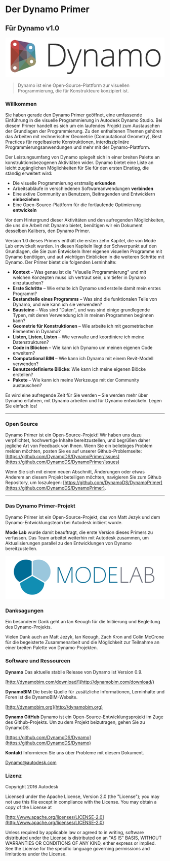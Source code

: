 

# Der Dynamo Primer

## Für Dynamo v1.0

![Dynamo-Logo](images/dynamo_logo_dark-trim.png)

> Dynamo ist eine Open-Source-Plattform zur visuellen Programmierung, die für Konstrukteure konzipiert ist.

### Willkommen

Sie haben gerade den Dynamo Primer geöffnet, eine umfassende Einführung in die visuelle Programmierung in Autodesk Dynamo Studio. Bei diesem Primer handelt es sich um ein laufendes Projekt zum Austauschen der Grundlagen der Programmierung. Zu den enthaltenen Themen gehören das Arbeiten mit rechnerischer Geometrie (Computational Geometry), Best Practices für regelbasierte Konstruktionen, interdisziplinäre Programmierungsanwendungen und mehr mit der Dynamo-Plattform.

Der Leistungsumfang von Dynamo spiegelt sich in einer breiten Palette an konstruktionsbezogenen Aktivitäten wider. Dynamo bietet eine Liste an leicht zugänglichen Möglichkeiten für Sie für den ersten Einstieg, die ständig erweitert wird:

* Die visuelle Programmierung erstmalig **erkunden**
* Arbeitsabläufe in verschiedenen Softwareanwendungen **verbinden**
* Eine aktive Community an Benutzern, Beitragenden und Entwicklern **einbeziehen**
* Eine Open-Source-Plattform für die fortlaufende Optimierung **entwickeln**

Vor dem Hintergrund dieser Aktivitäten und den aufregenden Möglichkeiten, die uns die Arbeit mit Dynamo bietet, benötigen wir ein Dokument desselben Kalibers, den Dynamo Primer.

Version 1.0 dieses Primers enthält die ersten zehn Kapitel, die von Mode Lab entwickelt wurden. In diesen Kapiteln liegt der Schwerpunkt auf den Grundlagen, die Sie zum Entwickeln Ihrer eigenen visuellen Programme mit Dynamo benötigen, und auf wichtigen Einblicken in die weiteren Schritte mit Dynamo. Der Primer bietet die folgenden Lerninhalte:

* **Kontext** – Was genau ist die "Visuelle Programmierung" und mit welchen Konzepten muss ich vertraut sein, um tiefer in Dynamo einzutauchen?
* **Erste Schritte** – Wie erhalte ich Dynamo und erstelle damit mein erstes Programm?
* **Bestandteile eines Programms** – Was sind die funktionalen Teile von Dynamo, und wie kann ich sie verwenden?
* **Bausteine** – Was sind "Daten", und was sind einige grundlegende Typen, mit deren Verwendung ich in meinen Programmen beginnen kann?
* **Geometrie für Konstruktionen** – Wie arbeite ich mit geometrischen Elementen in Dynamo?
* **Listen, Listen, Listen** – Wie verwalte und koordiniere ich meine Datenstrukturen?
* **Code in Blöcken** – Wie kann ich Dynamo um meinen eigenen Code erweitern?
* **Computational BIM** – Wie kann ich Dynamo mit einem Revit-Modell verwenden?
* **Benutzerdefinierte Blöcke**: Wie kann ich meine eigenen Blöcke erstellen?
* **Pakete** – Wie kann ich meine Werkzeuge mit der Community austauschen?

Es wird eine aufregende Zeit für Sie werden – Sie werden mehr über Dynamo erfahren, mit Dynamo arbeiten und für Dynamo entwickeln. Legen Sie einfach los!

---

### Open Source

Dynamo Primer ist ein Open-Source-Projekt! Wir haben uns dazu verpflichtet, hochwertige Inhalte bereitzustellen, und begrüßen daher jegliche Art von Feedback von Ihnen. Wenn Sie ein beliebiges Problem melden möchten, posten Sie es auf unserer Github-Problemseite: [https://github.com/DynamoDS/DynamoPrimer/issues](https://github.com/DynamoDS/DynamoPrimer/issues)

Wenn Sie sich mit einem neuen Abschnitt, Änderungen oder etwas Anderem an diesem Projekt beteiligen möchten, navigieren Sie zum Github Repository, um loszulegen: [https://github.com/DynamoDS/DynamoPrimer](https://github.com/DynamoDS/DynamoPrimer).

---

### Das Dynamo Primer-Projekt

Dynamo Primer ist ein Open-Source-Projekt, das von Matt Jezyk und dem Dynamo-Entwicklungsteam bei Autodesk initiiert wurde.

**Mode Lab** wurde damit beauftragt, die erste Version dieses Primers zu verfassen. Das Team arbeitet weiterhin mit Autodesk zusammen, um Aktualisierungen parallel zu den Entwicklungen von Dynamo bereitzustellen.

[![](images/MODELAB_Logo.png)](http://modelab.is)

### Danksagungen

Ein besonderer Dank geht an Ian Keough für die Initiierung und Begleitung des Dynamo-Projekts.

Vielen Dank auch an Matt Jezyk, Ian Keough, Zach Kron and Colin McCrone für die begeisterte Zusammenarbeit und die Möglichkeit zur Teilnahme an einer breiten Palette von Dynamo-Projekten.

### Software und Ressourcen

**Dynamo** Das aktuelle stabile Release von Dynamo ist Version 0.9.

[http://dynamobim.com/download/](http://dynamobim.com/download/)

**DynamoBIM** Die beste Quelle für zusätzliche Informationen, Lerninhalte und Foren ist die DynamoBIM-Website.

[http://dynamobim.org](http://dynamobim.org)

**Dynamo GitHub** Dynamo ist ein Open-Source-Entwicklungsprojekt im Zuge des Github-Projekts. Um zu dem Projekt beizutragen, gehen Sie zu DynamoDS.

[https://github.com/DynamoDS/Dynamo](https://github.com/DynamoDS/Dynamo)

**Kontakt** Informieren Sie uns über Probleme mit diesem Dokument.

Dynamo@autodesk.com

### Lizenz

Copyright 2016 Autodesk

Licensed under the Apache License, Version 2.0 (the "License"); you may not use this file except in compliance with the License. You may obtain a copy of the License at

[http://www.apache.org/licenses/LICENSE-2.0](http://www.apache.org/licenses/LICENSE-2.0)

Unless required by applicable law or agreed to in writing, software distributed under the License is distributed on an "AS IS" BASIS, WITHOUT WARRANTIES OR CONDITIONS OF ANY KIND, either express or implied. See the License for the specific language governing permissions and limitations under the License.

